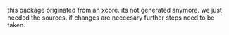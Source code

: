 this package originated from an xcore. its not generated anymore. we just needed the sources.
if changes are neccesary further steps need to be taken.